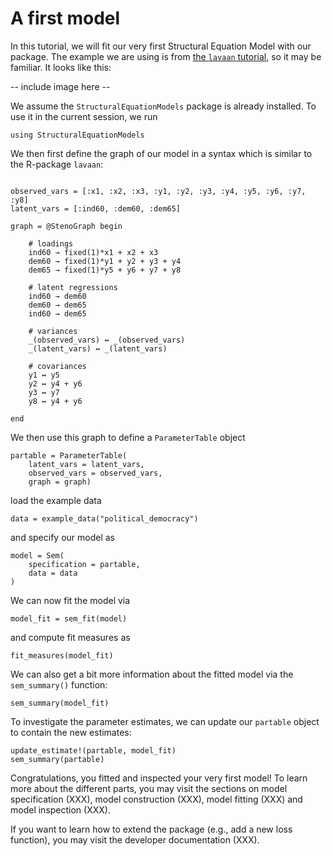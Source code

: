# A first model

In this tutorial, we will fit our very first Structural Equation Model with our package. 
The example we are using is from [the `lavaan` tutorial](https://lavaan.ugent.be/tutorial/sem.html), so it may be familiar.
It looks like this:

-- include image here --

We assume the `StructuralEquationModels` package is already installed. To use it in the current session, we run

```jldoctest high_level
using StructuralEquationModels
```

We then first define the graph of our model in a syntax which is similar to the R-package `lavaan`:

```jldoctest high_level

observed_vars = [:x1, :x2, :x3, :y1, :y2, :y3, :y4, :y5, :y6, :y7, :y8]
latent_vars = [:ind60, :dem60, :dem65]

graph = @StenoGraph begin

    # loadings
    ind60 → fixed(1)*x1 + x2 + x3
    dem60 → fixed(1)*y1 + y2 + y3 + y4
    dem65 → fixed(1)*y5 + y6 + y7 + y8

    # latent regressions
    ind60 → dem60
    dem60 → dem65
    ind60 → dem65

    # variances
    _(observed_vars) ↔ _(observed_vars)
    _(latent_vars) ↔ _(latent_vars)

    # covariances
    y1 ↔ y5
    y2 ↔ y4 + y6
    y3 ↔ y7
    y8 ↔ y4 + y6

end
```

We then use this graph to define a `ParameterTable` object

```jldoctest high_level
partable = ParameterTable(
    latent_vars = latent_vars, 
    observed_vars = observed_vars, 
    graph = graph)
```

load the example data

```jldoctest high_level
data = example_data("political_democracy")
```

and specify our model as

```jldoctest high_level
model = Sem(
    specification = partable,
    data = data
)
```

We can now fit the model via

```jldoctest high_level
model_fit = sem_fit(model)
```

and compute fit measures as

```jldoctest high_level
fit_measures(model_fit)
```

We can also get a bit more information about the fitted model via the `sem_summary()` function:

```jldoctest high_level
sem_summary(model_fit)
```

To investigate the parameter estimates, we can update our `partable` object to contain the new estimates:

```jldoctest high_level
update_estimate!(partable, model_fit)
sem_summary(partable)
```

Congratulations, you fitted and inspected your very first model! To learn more about the different parts, 
you may visit the sections on model specification (XXX), model construction (XXX), model fitting (XXX) and
model inspection (XXX).

If you want to learn how to extend the package (e.g., add a new loss function), you may visit the developer documentation (XXX).